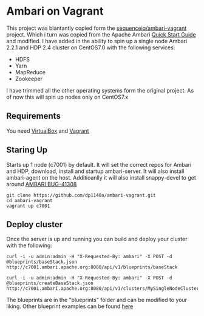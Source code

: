 # Ambari on Vagrant

This project was blantantly copied form the [sequenceiq/ambari-vagrant](https://github.com/sequenceiq/ambari-vagrant) project.  Which i turn was copied from the Apache Ambari [Quick Start Guide](https://cwiki.apache.org/confluence/display/AMBARI/Quick+Start+Guide) and modified. I have added in the ability to spin up a single node Ambari 2.2.1 and HDP 2.4 cluster on CentOS7.0 with the following services:

* HDFS
* Yarn
* MapReduce
* Zookeeper

I have trimmed all the other operating systems form the original project.  As of now this will spin up nodes only on CentOS7.x

## Requirements

You need [VirtualBox](https://www.virtualbox.org/) and [Vagrant](http://www.vagrantup.com/)

## Staring Up

Starts up 1 node (c7001) by default.  It will set the correct repos for Ambari and HDP, download, install and startup ambari-server.  It will also install ambari-agent on the host.  Additioanlly it will also install snappy-devel to get around [AMBARI BUG-41308]( http://docs.hortonworks.com/HDPDocuments/Ambari-2.1.1.0/bk_releasenotes_ambari_2.1.0.0/content/ambari_relnotes-2.1.0.0-known-issues.html)
```
git clone https://github.com/dp1140a/ambari-vagrant.git
cd ambari-vagrant
vagrant up c7001
```

## Deploy cluster
Once the server is up and running you can build and deploy your cluster with the following:
```
curl -i -u admin:admin -H "X-Requested-By: ambari" -X POST -d @blueprints/baseStack.json http://c7001.ambari.apache.org:8080/api/v1/blueprints/baseStack

curl -i -u admin:admin -H "X-Requested-By: ambari" -X POST -d @blueprints/createBaseStack.json http://c7001.ambari.apache.org:8080/api/v1/clusters/MySingleNodeCluster
```

The blueprints are in the "blueprints" folder and can be modified to your liking.  Other blueprint examples can be found [here](https://cwiki.apache.org/confluence/display/AMBARI/Blueprints)
